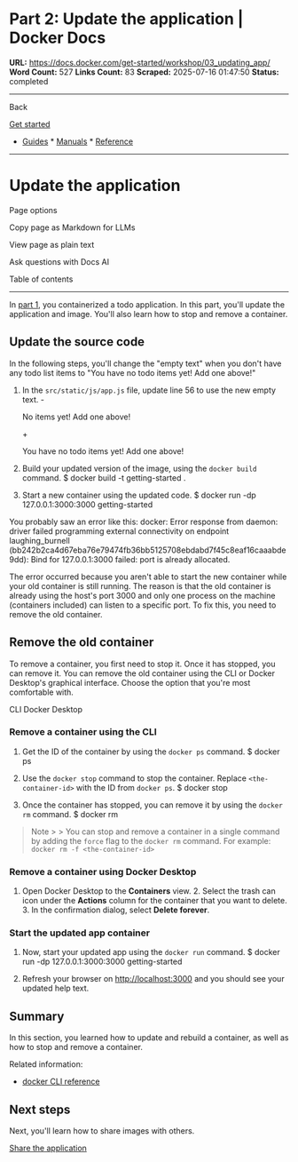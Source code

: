 # Part 2: Update the application | Docker Docs

**URL:** https://docs.docker.com/get-started/workshop/03_updating_app/
**Word Count:** 527
**Links Count:** 83
**Scraped:** 2025-07-16 01:47:50
**Status:** completed

---

Back

[Get started](https://docs.docker.com/get-started/)

  * [Guides](https://docs.docker.com/guides/)   * [Manuals](https://docs.docker.com/manuals/)   * [Reference](https://docs.docker.com/reference/)

* * *

# Update the application

Page options

Copy page as Markdown for LLMs

View page as plain text

Ask questions with Docs AI

Table of contents

* * *

In [part 1](https://docs.docker.com/get-started/workshop/02_our_app/), you containerized a todo application. In this part, you'll update the application and image. You'll also learn how to stop and remove a container.

## Update the source code

In the following steps, you'll change the "empty text" when you don't have any todo list items to "You have no todo items yet\! Add one above\!"

  1. In the `src/static/js/app.js` file, update line 56 to use the new empty text.                    - <p className="text-center">No items yet! Add one above!</p>          + <p className="text-center">You have no todo items yet! Add one above!</p>          

  2. Build your updated version of the image, using the `docker build` command.                    $ docker build -t getting-started .          

  3. Start a new container using the updated code.                    $ docker run -dp 127.0.0.1:3000:3000 getting-started          

You probably saw an error like this:               docker: Error response from daemon: driver failed programming external connectivity on endpoint laughing_burnell      (bb242b2ca4d67eba76e79474fb36bb5125708ebdabd7f45c8eaf16caaabde9dd): Bind for 127.0.0.1:3000 failed: port is already allocated.     

The error occurred because you aren't able to start the new container while your old container is still running. The reason is that the old container is already using the host's port 3000 and only one process on the machine \(containers included\) can listen to a specific port. To fix this, you need to remove the old container.

## Remove the old container

To remove a container, you first need to stop it. Once it has stopped, you can remove it. You can remove the old container using the CLI or Docker Desktop's graphical interface. Choose the option that you're most comfortable with.

CLI  Docker Desktop

### Remove a container using the CLI

  1. Get the ID of the container by using the `docker ps` command.                    $ docker ps          

  2. Use the `docker stop` command to stop the container. Replace `<the-container-id>` with the ID from `docker ps`.                    $ docker stop <the-container-id>          

  3. Once the container has stopped, you can remove it by using the `docker rm` command.                    $ docker rm <the-container-id>          

> Note >  > You can stop and remove a container in a single command by adding the `force` flag to the `docker rm` command. For example: `docker rm -f <the-container-id>`

### Remove a container using Docker Desktop

  1. Open Docker Desktop to the **Containers** view.   2. Select the trash can icon under the **Actions** column for the container that you want to delete.   3. In the confirmation dialog, select **Delete forever**.

### Start the updated app container

  1. Now, start your updated app using the `docker run` command.                    $ docker run -dp 127.0.0.1:3000:3000 getting-started          

  2. Refresh your browser on <http://localhost:3000> and you should see your updated help text.

## Summary

In this section, you learned how to update and rebuild a container, as well as how to stop and remove a container.

Related information:

  * [docker CLI reference](https://docs.docker.com/reference/cli/docker/)

## Next steps

Next, you'll learn how to share images with others.

[Share the application](https://docs.docker.com/get-started/workshop/04_sharing_app/)